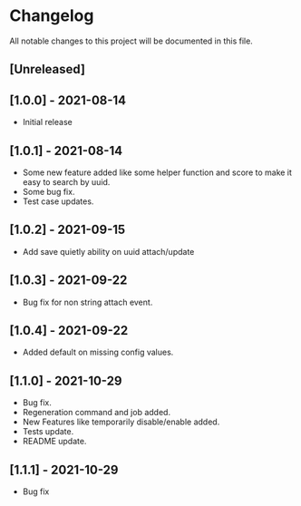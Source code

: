 # Changelog
All notable changes to this project will be documented in this file.

## [Unreleased]


## [1.0.0] - 2021-08-14
- Initial release

## [1.0.1] - 2021-08-14

- Some new feature added like some helper function and score to make it easy to search by uuid.
- Some bug fix.
- Test case updates.

## [1.0.2] - 2021-09-15
- Add save quietly ability on uuid attach/update

## [1.0.3] - 2021-09-22
- Bug fix for non string attach event.

## [1.0.4] - 2021-09-22
- Added default on missing config values.

## [1.1.0] - 2021-10-29
- Bug fix.
- Regeneration command and job added.
- New Features like temporarily disable/enable added.
- Tests update.
- README update.

## [1.1.1] - 2021-10-29
- Bug fix
